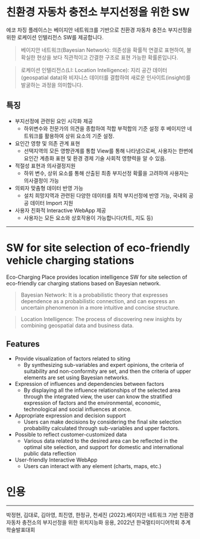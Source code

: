 # 친환경 자동차 충전소 부지선정을 위한 SW

에코 차징 플레이스는 베이지안 네트워크를 기반으로 친환경 자동차 충전소 부지선정을 위한 로케이션 인텔리전스 SW를 제공합니다.


> 베이지안 네트워크(Bayesian Network): 
의존성을 확률적 연결로 표현하여, 불확실한 현상을 보다 직관적이고 간결한 구조로 표현 가능한 확률론입니다.

> 로케이션 인텔리전스(LI: Location Intelligence): 지리 공간 데이터(geospatial data)와 비지니스 데이터를 결합하여 새로운 인사이트(insight)를 발굴하는 과정을 의미합니다.


## 특징

- 부지선정에 관련된 요인 시각화 제공
    - 하위변수와 전문가의 의견을 종합하여 적합 부적합의 기준 설정 후 베이지안 네트워크를 활용하여 상위 요소의 기준 설정.
- 요인간 영향 및 의존 관계 표현
    - 선택지역의 모든 영향관계를 통합 View를 통해 나타냄으로써, 사용자는 한번에 요인간 계층화 표현 및 환경 경제 기술 사회적 영향력을 알 수 있음.
- 적절성 표현과 의사결정지원
    - 하위 변수, 상위 요소를 통해 산출된 최종 부지선정 확률을 고려하여 사용자는 의사결정이 가능
- 의뢰자 맞춤형 데이터 반영 가능 
    - 설치 희망지역과 관련된 다양한 데이터를 최적 부지선정에 반영 가능, 국내외 공공 데이터 Import 지원
- 사용자 친화적 Interactive WebApp 제공 
    - 사용자는 모든 요소와 상호작용이 가능합니다(차트, 지도 등)

------------------------------------------------------

# SW for site selection of eco-friendly vehicle charging stations 

Eco-Charging Place provides location intelligence SW for site selection of eco-friendly car charging stations based on Bayesian network.

> Bayesian Network: It is a probabilistic theory that expresses dependence as a probabilistic connection, and can express an uncertain phenomenon in a more intuitive and concise structure.

> Location Intelligence: The process of discovering new insights by combining geospatial data and business data.

## Features

- Provide visualization of factors related to siting
    - By synthesizing sub-variables and expert opinions, the criteria of suitability and non-conformity are set, and then the criteria of upper elements are set using Bayesian networks.
- Expression of influences and dependencies between factors
    - By displaying all the influence relationships of the selected area through the integrated view, the user can know the stratified expression of factors and the environmental, economic, technological and social influences at once.
- Appropriate expression and decision support
    - Users can make decisions by considering the final site selection probability calculated through sub-variables and upper factors.
- Possible to reflect customer-customized data
    - Various data related to the desired area can be reflected in the optimal site selection, and support for domestic and international public data reflection
- User-friendly Interactive WebApp
    - Users can interact with any element (charts, maps, etc.)
# 인용
----
박정현, 김대로, 김아영, 최진영, 한정규, 천세진 (2022).베이지안 네트워크 기반 친환경 자동차 충전소의 부지선정을 위한 위치지능화 응용, 2022년 한국멀티미디어학회 추계학술발표대회
